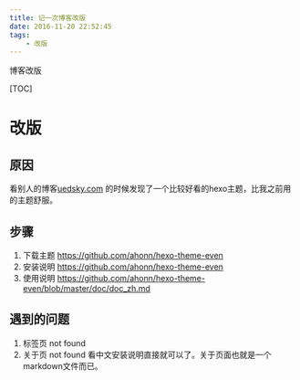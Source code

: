 ```yaml
---
title: 记一次博客改版
date: 2016-11-20 22:52:45
tags:
    - 改版
---
```


博客改版
<!--more-->
[TOC]
# 改版
## 原因
看别人的博客[uedsky.com](https://uedsky.com/) 的时候发现了一个比较好看的hexo主题，比我之前用的主题舒服。
## 步骤
1. 下载主题
    <https://github.com/ahonn/hexo-theme-even>
2. 安装说明
    <https://github.com/ahonn/hexo-theme-even>
3. 使用说明
    <https://github.com/ahonn/hexo-theme-even/blob/master/doc/doc_zh.md>

## 遇到的问题
1. 标签页 not found
2. 关于页 not found
看中文安装说明直接就可以了。关于页面也就是一个markdown文件而已。
